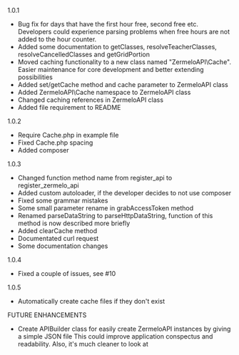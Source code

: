 1.0.1

- Bug fix for days that have the first hour free, second free etc.
	Developers could experience parsing problems when free hours are not added to the hour counter.
- Added some documentation to getClasses, resolveTeacherClasses, resolveCancelledClasses and getGridPortion
- Moved caching functionality to a new class named "ZermeloAPI\\Cache". 
	Easier maintenance for core development and better extending possibilities
- Added set/getCache method and cache parameter to ZermeloAPI class
- Added ZermeloAPI\Cache namespace to ZermeloAPI class
- Changed caching references in ZermeloAPI class
- Added file requirement to README

1.0.2
- Require Cache.php in example file
- Fixed Cache.php spacing
- Added composer

1.0.3
- Changed function method name from register_api to register_zermelo_api
- Added custom autoloader, if the developer decides to not use composer
- Fixed some grammar mistakes
- Some small parameter rename in grabAccessToken method
- Renamed parseDataString to parseHttpDataString, function of this method is now described more briefly
- Added clearCache method
- Documentated curl request
- Some documentation changes

1.0.4
- Fixed a couple of issues, see #10

1.0.5
- Automatically create cache files if they don't exist


FUTURE ENHANCEMENTS

- Create APIBuilder class for easily create ZermeloAPI instances by giving a simple JSON file
	This could improve application conspectus and readability. Also, it's much cleaner to look at
